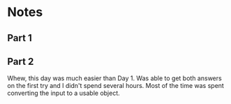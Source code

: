 # Notes

## Part 1

## Part 2

Whew, this day was much easier than Day 1. Was able to get both answers on the first try and I didn't spend several hours. Most of the time was spent converting the input to a usable object.
